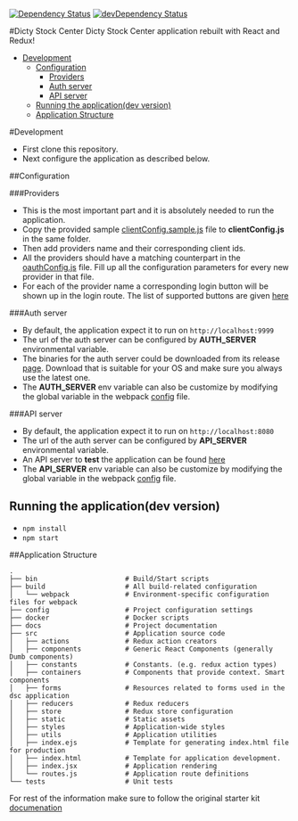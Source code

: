 [![Dependency Status](https://david-dm.org/dictybase/Dicty-Stock-Center/master.svg?style=flat-square)](https://david-dm.org/dictybase/Dicty-Stock-Center/master)
[![devDependency Status](https://david-dm.org/dictybase/Dicty-Stock-Center/master/dev-status.svg?style=flat-square)](https://david-dm.org/dictybase/Dicty-Stock-Center/master#info=devDependencies)


#Dicty Stock Center
Dicty Stock Center application rebuilt with React and Redux!

* [Development](#development)
  * [Configuration](#configuration)
    * [Providers](#providers)
    * [Auth server](#auth-server)
    * [API server](#api-server)
  * [Running the application(dev version)](#running-the-applicationdev-version)
  * [Application Structure](#application-structure)

#Development
* First clone this repository.
* Next configure the application as described below.

##Configuration

###Providers
* This is the most important part and it is absolutely needed to run the application.
* Copy the provided sample [clientConfig.sample.js](src/utils/clientConfig.sample.js) file
  to __clientConfig.js__  in the same folder. 
* Then add providers name and their corresponding client ids. 
* All the providers should have a matching counterpart in the
  [oauthConfig.js](src/utils/oauthConfig.js) file. Fill up all the
  configuration parameters for every new provider in that file.
* For each of the provider name a corresponding login button will be shown up
  in the login route. The list of supported buttons are given
  [here](https://lipis.github.io/bootstrap-social/)

###Auth server
* By default, the application expect it to run on `http://localhost:9999`
* The url of the auth server can be configured by __AUTH_SERVER__ environmental variable.
* The binaries for the auth server could be downloaded from its release
  [page](https://github.com/dictyBase/authserver/releases). Download that is
  suitable for your OS and make sure you always use the latest one.
* The __AUTH_SERVER__ env variable can also be customize by modifying the
  global variable in the webpack [config](config/_base.js) file. 


###API server
* By default, the application expect it to run on `http://localhost:8080`
* The url of the auth server can be configured by __API_SERVER__ environmental variable.
* An API server to **test** the application can be found [here](https://github.com/dictyBase/fake-dsc-server)
* The __API_SERVER__ env variable can also be customize by modifying the
  global variable in the webpack [config](config/_base.js) file. 

## Running the application(dev version)

* ```npm install```
* ```npm start```

##Application Structure

```
.
├── bin                      # Build/Start scripts
├── build                    # All build-related configuration
│   └── webpack              # Environment-specific configuration files for webpack
├── config                   # Project configuration settings
├── docker                   # Docker scripts
├── docs                     # Project documentation 
├── src                      # Application source code
│   ├── actions              # Redux action creators
│   ├── components           # Generic React Components (generally Dumb components)
│   ├── constants            # Constants. (e.g. redux action types)
│   ├── containers           # Components that provide context. Smart components
│   ├── forms                # Resources related to forms used in the dsc application
│   ├── reducers             # Redux reducers
│   ├── store                # Redux store configuration
│   ├── static               # Static assets
│   ├── styles               # Application-wide styles
│   ├── utils                # Application utilities
│   ├── index.ejs            # Template for generating index.html file for production
│   ├── index.html           # Template for application development. 
│   ├── index.jsx            # Application rendering
│   └── routes.js            # Application route definitions
└── tests                    # Unit tests
```

For rest of the information make sure to follow the original starter kit
[documenation](docs/react-redux-starter-kit.md)
